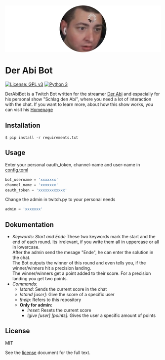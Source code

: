 [![DerAbiBot](img/lost.png)](https://github.com/yarissi/derabibot)


# Der Abi Bot

[![License: GPL v3](https://img.shields.io/badge/license-MIT-blue.svg)](./LICENSE) [![Python 3](https://img.shields.io/badge/python-3-blue.svg)](https://www.python.org/)

DerAbiBot is a Twitch Bot written for the streamer [Der Abi](https://www.twitch.tv/der_abi__) and 
espacially for his personal show "Schlag den Abi", where you need a lot of interaction with the chat.
If you want to learn more, about how this show works, you can visit his [Homepage](https://derabi.com/)

## Installation

```$ pip install -r requirements.txt```

## Usage

Enter your personal oauth_token, channel-name and user-name in [config.toml](https://github.com/YaRissi/DerAbiBot/blob/main/ressources/config.toml)
```python
bot_username = 'xxxxxxx'
channel_name = 'xxxxxxx'
oauth_token = 'xxxxxxxxxxxx'
```

Change the admin in twitch.py to your personal needs
```python
admin = 'xxxxxxx'
```

## Dokumentation

- *Keywords: Start and Ende* These two keywords mark the start and the end of each round. 
Its irrelevant, if you write them all in uppercase or all in lowercase.\
After the admin send the mesage "Ende", he can enter the solution in the chat.\
The Bot outputs the winner of this round and even tells you, if the winner/winners hit a precision landing.\
The winner/winners get a point added to their score. For a precision landing you get two points.
- *Commands:*
    - *!stand:* Sends the current score in the chat
    - *!stand [user]:* Give the score of a specific user
    - *!help:* Refers to this repository
    - **Only for admin:**
      - *!reset:* Resets the current score
      - *!give [user] [points]:* Gives the user a specific amount of points
    

## License
MIT

See the [license](./LICENSE) document for the full text.
